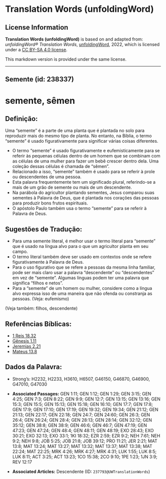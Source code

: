 # Translation Words (unfoldingWord)

## License Information

**Translation Words (unfoldingWord)** is based on and adapted from: _unfoldingWord® Translation Words_, [unfoldingWord](https://unfoldingword.org/utw), 2022, which is licensed under a [CC BY-SA 4.0 license](https://creativecommons.org/licenses/by-sa/4.0/legalcode.en).

This markdown version is provided under the same license.



--------------------------------

## Semente (id: 238337)

semente, sêmen
==============

Definição:
----------

Uma “semente” é a parte de uma planta que é plantada no solo para reproduzir mais do mesmo tipo de planta. No entanto, na Bíblia, o termo “semente” é usado figurativamente para significar várias coisas diferentes.

* O termo “semente” é usado figurativamente e eufemisticamente para se referir às pequenas células dentro de um homem que se combinam com as células de uma mulher para fazer um bebê crescer dentro dela. Uma coleção dessas células é chamada de “sêmen”.
* Relacionado a isso, “semente” também é usado para se referir à prole ou descendentes de uma pessoa.
* Esta palavra frequentemente tem um significado plural, referindo\-se a mais de um grão de semente ou mais de um descendente.
* Na parábola do agricultor plantando sementes, Jesus comparou suas sementes à Palavra de Deus, que é plantada nos corações das pessoas para produzir bons frutos espirituais.
* O apóstolo Paulo também usa o termo “semente” para se referir à Palavra de Deus.

Sugestões de Tradução:
----------------------

* Para uma semente literal, é melhor usar o termo literal para “semente” que é usado na língua alvo para o que um agricultor planta em seu campo.
* O termo literal também deve ser usado em contextos onde se refere figurativamente à Palavra de Deus.
* Para o uso figurativo que se refere a pessoas da mesma linha familiar, pode ser mais claro usar a palavra “descendente” ou “descendentes” em vez de “semente”. Algumas línguas podem ter uma palavra que significa “filhos e netos”.
* Para a “semente” de um homem ou mulher, considere como a língua alvo expressa isso de uma maneira que não ofenda ou constranja as pessoas. (Veja: eufemismo)

(Veja também: filhos, descendente)

Referências Bíblicas:
---------------------

* [1 Reis 18\.32](https://ref.ly/1Kgs18:32)
* [Gênesis 1\.11](https://ref.ly/Gen1:11)
* [Jeremias 2\.21](https://ref.ly/Jer2:21)
* [Mateus 13\.8](https://ref.ly/Matt13:8)

Dados da Palavra:
-----------------

* Strong’s: H2232, H2233, H3610, H6507, G46150, G46870, G46900, G47010, G47030

* **Associated Passages:** GEN 1:11; GEN 1:12; GEN 1:29; GEN 3:15; GEN 4:25; GEN 7:3; GEN 8:22; GEN 9:9; GEN 12:7; GEN 13:15; GEN 13:16; GEN 15:3; GEN 15:5; GEN 15:13; GEN 15:18; GEN 16:10; GEN 17:7; GEN 17:8; GEN 17:9; GEN 17:10; GEN 17:19; GEN 19:32; GEN 19:34; GEN 21:12; GEN 21:13; GEN 22:17; GEN 22:18; GEN 24:7; GEN 24:60; GEN 26:3; GEN 26:4; GEN 26:24; GEN 28:4; GEN 28:13; GEN 28:14; GEN 32:12; GEN 35:12; GEN 38:8; GEN 38:9; GEN 46:6; GEN 46:7; GEN 47:19; GEN 47:23; GEN 47:24; GEN 48:4; GEN 48:11; GEN 48:19; EXO 28:43; EXO 30:21; EXO 32:13; EXO 33:1; 1KI 18:32; EZR 2:59; EZR 9:2; NEH 7:61; NEH 9:2; NEH 9:8; JOB 5:25; JOB 21:8; JOB 39:12; PRO 11:21; JER 2:21; MAT 13:8; MAT 13:24; MAT 13:27; MAT 13:32; MAT 13:37; MAT 13:38; MAT 22:24; MAT 22:25; MRK 4:26; MRK 4:27; MRK 4:31; LUK 1:55; LUK 8:5; LUK 8:11; ACT 3:25; ACT 13:23; 1CO 15:38; 2CO 9:10; 1PE 1:23; 1JN 3:9; REV 12:17
* **Associated Articles:** Descendente (ID: `237793@UWTranslationWords`)

